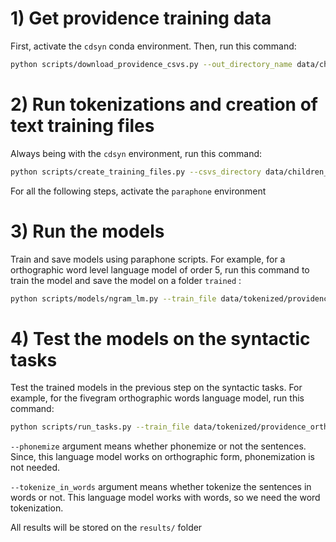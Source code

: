 # 1) Get providence training data
First, activate the `cdsyn` conda environment. Then, run this command:
```bash
python scripts/download_providence_csvs.py --out_directory_name data/children_csvs
```

# 2) Run tokenizations and creation of text training files

Always being with the `cdsyn` environment, run this command:

```bash
python scripts/create_training_files.py --csvs_directory data/children_csvs/ --out_directory_name data/tokenized/
```

For all the following steps, activate the `paraphone` environment

# 3) Run the models

Train and save models using paraphone scripts. For example, for a orthographic word level language model of order 5, run this command to train the model and save the model on a folder `trained` :

```bash
python scripts/models/ngram_lm.py --train_file data/tokenized/providence_orthographic_tokenized_in_words.txt --out_directory trained --out_filename fivegram_lm_orthographic_words --ngram_size 5
```

# 4) Test the models on the syntactic tasks

Test the trained models in the previous step on the syntactic tasks. For example, for the fivegram orthographic words language model, run this command:

```bash
python scripts/run_tasks.py --train_file data/tokenized/providence_orthographic_tokenized_in_words.txt --tasks_folder data/tasks/ --no-phonemize --tokenize_in_words --ngram_model trained/fivegram_lm_orthographic_words.json --out_filename fivegram_lm_orthographic_words
```

`--phonemize` argument means whether phonemize or not the sentences. Since, this language model works on orthographic form, phonemization is not needed.

`--tokenize_in_words` argument means whether tokenize the sentences in words or not. This language model works with words, so we need the word tokenization.

All results will be stored on the `results/` folder